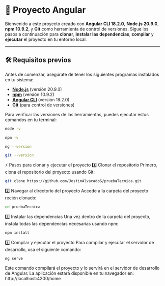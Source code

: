 # 🚀 Proyecto Angular

Bienvenido a este proyecto creado con **Angular CLI 18.2.0**, **Node.js 20.9.0**, **npm 10.9.2**, y **Git** como herramienta de control de versiones. Sigue los pasos a continuación para **clonar**, **instalar las dependencias**, **compilar** y **ejecutar** el proyecto en tu entorno local.

---

## 🛠 Requisitos previos

Antes de comenzar, asegúrate de tener los siguientes programas instalados en tu sistema:

- [**Node.js**](https://nodejs.org/) (versión 20.9.0)
- [**npm**](https://www.npmjs.com/) (versión 10.9.2)
- [**Angular CLI**](https://angular.io/cli) (versión 18.2.0)
- [**Git**](https://git-scm.com/) (para control de versiones)

Para verificar las versiones de las herramientas, puedes ejecutar estos comandos en tu terminal:

```bash
node -v
```
```bash
npm -v
```
```bash
ng --version
```
```bash
git --version
```

⚡ Pasos para clonar y ejecutar el proyecto
1️⃣ Clonar el repositorio
Primero, clona el repositorio del proyecto usando Git:

```bash
git clone https://github.com/JostinAlvaradoS/pruebaTecnica.git
```
2️⃣ Navegar al directorio del proyecto
Accede a la carpeta del proyecto recién clonado:
```bash
cd pruebaTecnica
```
3️⃣ Instalar las dependencias
Una vez dentro de la carpeta del proyecto, instala todas las dependencias necesarias usando npm:
```bash
npm install
```
4️⃣ Compilar y ejecutar el proyecto
Para compilar y ejecutar el servidor de desarrollo, usa el siguiente comando:
```bash
ng serve
```
Este comando compilará el proyecto y lo servirá en el servidor de desarrollo de Angular. La aplicación estará disponible en tu navegador en:
http://localhost:4200/home
